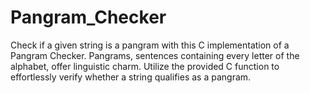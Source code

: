 # Pangram_Checker
Check if a given string is a pangram with this C implementation of a Pangram Checker. Pangrams, sentences containing every letter of the alphabet, offer linguistic charm. Utilize the provided C function to effortlessly verify whether a string qualifies as a pangram.
